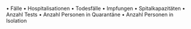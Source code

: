 •	Fälle
•	Hospitalisationen
•	Todesfälle
•	Impfungen
•	Spitalkapazitäten
•	Anzahl Tests
•	Anzahl Personen in Quarantäne
•	Anzahl Personen in Isolation